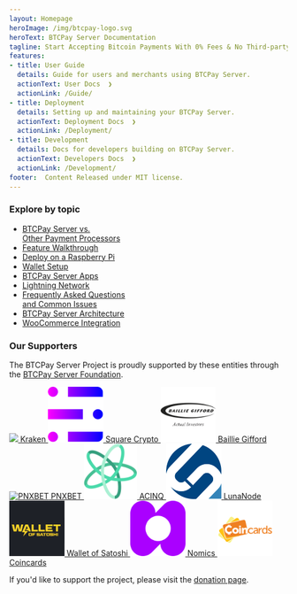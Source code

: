 ```yaml
---
layout: Homepage
heroImage: /img/btcpay-logo.svg
heroText: BTCPay Server Documentation
tagline: Start Accepting Bitcoin Payments With 0% Fees & No Third-party
features:
- title: User Guide
  details: Guide for users and merchants using BTCPay Server.
  actionText: User Docs  ❯
  actionLink: /Guide/
- title: Deployment
  details: Setting up and maintaining your BTCPay Server.
  actionText: Deployment Docs  ❯
  actionLink: /Deployment/
- title: Development
  details: Docs for developers building on BTCPay Server.
  actionText: Developers Docs  ❯
  actionLink: /Development/
footer:  Content Released under MIT license.
---
```


<div class="topics">
  <h3>Explore by topic</h3>
  <ul>
    <li>
      <a href="/BTCPayVsOthers/">BTCPay Server vs.<br>Other Payment Processors</a>
    </li>
    <li>
      <a href="/Walkthrough/">Feature Walkthrough</a>
    </li>
    <li>
      <a href="/Deployment/RPi4/">Deploy on a Raspberry Pi</a>
    </li>
    <li>
      <a href="/WalletSetup/">Wallet Setup</a>
    </li>
    <li>
      <a href="/Apps/">BTCPay Server Apps</a>
    </li>
    <li>
      <a href="/LightningNetwork/">Lightning Network</a>
    </li>
    <li>
      <a href="/FAQ/">Frequently Asked Questions<br>and Common Issues</a>
    </li>
    <li>
      <a href="/Development/">BTCPay Server Architecture</a>
    </li>
    <li>
      <a href="/WooCommerce/">WooCommerce Integration</a>
    </li>
  </ul>
</div>

<div class="supporters">
  <h3>Our Supporters</h3>
  <p>
    The BTCPay&nbsp;Server Project is proudly supported by these entities through the
    <a href="https://foundation.btcpayserver.org/" target="_blank" rel="noopener noreferrer">BTCPay&nbsp;Server Foundation</a>.
  </p>
  <div class="logos">
    <a href="https://www.kraken.com" target="_blank" rel="noopener noreferrer">
      <img class="logo" src="https://raw.githubusercontent.com/btcpayserver/btcpayserver-doc/master/docs/img/kraken-logo-stacked-purple-RGB-2019.svg?sanitize=true" height="100" />
      Kraken
    </a>
    <a href="https://twitter.com/sqcrypto" target="_blank" rel="noopener noreferrer">
      <img class="logo" src="https://raw.githubusercontent.com/btcpayserver/btcpayserver/master/BTCPayServer/wwwroot/img/squarecrypto.svg?sanitize=true" height="100" />
      Square Crypto
    </a>
    <a href="https://www.bailliegifford.com//" target="_blank" rel="noopener noreferrer">
      <img class="logo" src="https://raw.githubusercontent.com/btcpayserver/btcpayserver/master/BTCPayServer/wwwroot/img/bailliegifford.svg?sanitize=true" height="100" />
      Baillie Gifford
    </a>
    <a href="https://pnxbet.com" target="_blank" rel="noopener noreferrer">
      <img src="https://raw.githubusercontent.com/btcpayserver/btcpayserver/master/BTCPayServer/wwwroot/img/pnxbet.png?sanitize=true" alt="PNXBET" height="100" />
      PNXBET
    </a>
    <a href="https://acinq.co/" target="_blank" rel="noopener noreferrer">
      <img class="logo" src="https://raw.githubusercontent.com/btcpayserver/btcpayserver/master/BTCPayServer/wwwroot/img/acinq-logo.svg?sanitize=true" height="100" />
      ACINQ
    </a>
    <a href="https://www.lunanode.com/" target="_blank" rel="noopener noreferrer">
      <img class="logo" src="https://raw.githubusercontent.com/btcpayserver/btcpayserver/master/BTCPayServer/wwwroot/img/lunanode.svg?sanitize=true" height="100" />
      LunaNode
    </a>
    <a href="https://walletofsatoshi.com/" target="_blank" rel="noopener noreferrer">
      <img class="logo" src="https://raw.githubusercontent.com/btcpayserver/btcpayserver/master/BTCPayServer/wwwroot/img/walletofsatoshi.svg?sanitize=true" height="100" />
      Wallet of Satoshi
    </a>
    <a href="https://nomics.com/" target="_blank" rel="noopener noreferrer">
      <img class="logo" src="https://raw.githubusercontent.com/btcpayserver/btcpayserver/master/BTCPayServer/wwwroot/img/nomics.svg?sanitize=true" height="100" />
      Nomics
    </a>
    <a href="https://coincards.com/" target="_blank" rel="noopener noreferrer">
      <img class="logo" src="https://raw.githubusercontent.com/btcpayserver/btcpayserver/master/BTCPayServer/wwwroot/img/coincards.svg?sanitize=true" height="100" />
      Coincards
    </a>
  </div>
  <p>If you'd like to support the project, please visit the <a href="https://btcpayserver.org/donate/">donation page</a>.</p>
</div>
